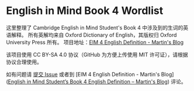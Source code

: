 # English in Mind Book 4 Wordlist

这里整理了 Cambridge English in Mind Student's Book 4 中涉及到的生词的英语解释。
所有英解均来自 Oxford Dictionary of English，其版权归 Oxford University Press 所有。
项目地址：[EIM 4 English Definition - Martin's Blog](https://weblogcomm.ltd/index.php/eim-4-ed/)

该项目使用 CC BY-SA 4.0 协议（GitHub 为方便上传使用 MIT 许可证），请根据协议合理使用。

如有问题请 [提交 Issue](https://github.com/martin-cao/english-in-mind-book-4-wordlist/issues/new) 或者到 [EIM 4 English Definition - Martin's Blog]([English in Mind Student&#8217;s Book 4 English Definition &#8211; Martin&#039;s Blog](https://weblogcomm.ltd/index.php/eim-4-ed/)) 评论。

